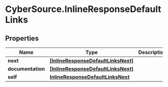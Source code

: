 # CyberSource.InlineResponseDefaultLinks

## Properties
Name | Type | Description | Notes
------------ | ------------- | ------------- | -------------
**next** | [**[InlineResponseDefaultLinksNext]**](InlineResponseDefaultLinksNext.md) |  | [optional] 
**documentation** | [**[InlineResponseDefaultLinksNext]**](InlineResponseDefaultLinksNext.md) |  | [optional] 
**self** | [**InlineResponseDefaultLinksNext**](InlineResponseDefaultLinksNext.md) |  | [optional] 


